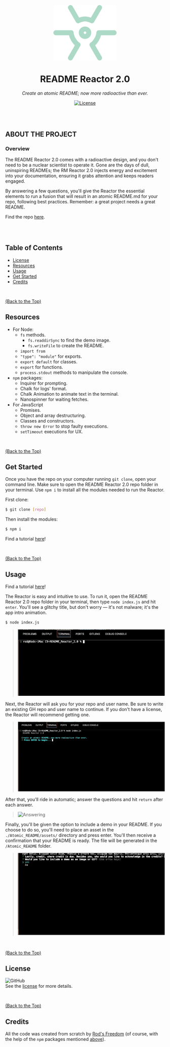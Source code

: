 <p align="center">
  <img src="./images/RM_Reactor_2.0.png" width="200" height="175.3">
</p>

<h1 align="center">README Reactor 2.0</h3>

<p align="center"><i>Create an atomic README; now more radioactive than ever.</i></p>

<p align="center">
  <a href="https://github.com/Rod-Freedom/C9-README_Reactor_2.0/blob/main/LICENSE"><img src="https://img.shields.io/github/license/Rod-Freedom/CM9-README_Reactor?style=for-the-badge" alt="License"></a>
</p>

<br>
<br>

## **ABOUT THE PROJECT**
### **Overview**
The README Reactor 2.0 comes with a radioactive design, and you don't need to be a nuclear scientist to operate it. Gone are the days of dull, uninspiring READMEs; the RM Reactor 2.0 injects energy and excitement into your documentation, ensuring it grabs attention and keeps readers engaged.

By answering a few questions, you'll give the Reactor the essential elements to run a fusion that will result in an atomic README.md for your repo, following best practices. Remember: a great project needs a great README.

Find the repo [here](https://github.com/Rod-Freedom/C9-README_Reactor_2.0).

<br>
<br>

## Table of Contents
- [License](#license)
- [Resources](#resources)
- [Usage](#usage)
- [Get Started](#get-started)
- [Credits](#credits)
<br>

[(Back to the Top)](#about-the-project)

## Resources
* For Node:
    * `fs` methods.
        * `fs.readdirSync` to find the demo image.
        * `fs.writeFile` to create the README.
    * `import from`
    * `"type": "module"` for exports.
    * `export default` for classes.
    * `export` for functions.
    * `process.stdout` methods to manipulate the console.
* `npm` packages:
    * Inquirer for prompting.
    * Chalk for logs' format.
    * Chalk Animation to animate text in the terminal.
    * Nanospinner for waiting fetches.
* For JavaScript
    * Promises.
    * Object and array destructuring.
    * Classes and constructors.
    * `throw new Error` to stop faulty executions.
    * `setTimeout` executions for UX.

<br>

[(Back to the Top)](#about-the-project)

## Get Started
Once you have the repo on your computer running `git clone`, open your command line. Make sure to open the README Reactor 2.0 repo folder in your terminal. Use `npm i` to install all the modules needed to run the Reactor.

First clone:
```bash
$ git clone [repo]
```
Then install the modules:
```bash
$ npm i
```

Find a tutorial [here](https://youtu.be/pwPLMPvRJBY?feature=shared)!

<br>

[(Back to the Top)](#about-the-project)

## Usage
Find a tutorial [here](https://youtu.be/pwPLMPvRJBY?feature=shared)!

The Reactor is easy and intuitive to use. To run it, open the README Reactor 2.0 repo folder in your terminal, then type `node index.js` and hit `enter`. You'll see a glitchy title, but don't worry — it's not malware; it's the app intro animation.
```bash
$ node index.js
```
> ![Start running the Reactor](./images/Starting_Up.GIF)

Next, the Reactor will ask you for your repo and user name. Be sure to write an existing GH repo and user name to continue. If you don't have a license, the Reactor will recommend getting one.  
> ![Finding your repo](./images/Finding_Repo.GIF)

After that, you'll ride in automatic; answer the questions and hit `return` after each answer.
> ![Answering](./images/Answering.GIF)

Finally, you'll be given the option to include a demo in your README. If you choose to do so, you'll need to place an asset in the `./Atomic_README/assets/` directory and press enter. You'll then receive a confirmation that your README is ready. The file will be generated in the `/Atomic_README` folder.
> ![Answering](./images/Adding_Demo.GIF)


<br>

[(Back to the Top)](#about-the-project)


## License
![GitHub](https://img.shields.io/github/license/Rod-Freedom/C9-README_Reactor_2.0?style=for-the-badge)<br>
See the [license](https://github.com/Rod-Freedom/C9-README_Reactor_2.0/blob/main/LICENSE) for more details.

<br>

[(Back to the Top)](#about-the-project)

## Credits
All the code was created from scratch by [Rod's Freedom](https://github.com/Rod-Freedom) (of course, with the help of the `npm` packages mentioned [above](#resources)).